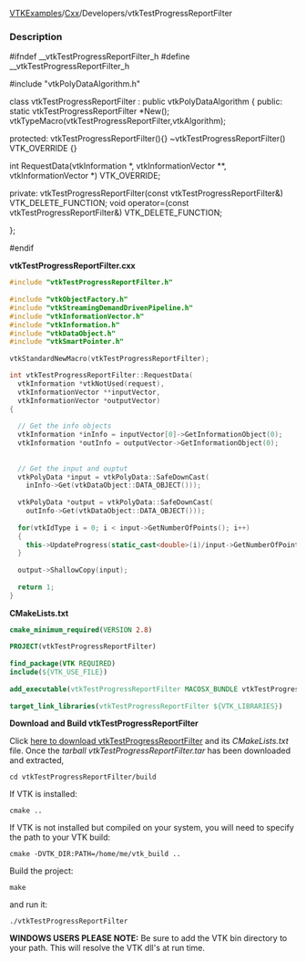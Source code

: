 [VTKExamples](/home/)/[Cxx](/Cxx)/Developers/vtkTestProgressReportFilter

### Description
<source lang="cpp">
#ifndef __vtkTestProgressReportFilter_h
#define __vtkTestProgressReportFilter_h
 
#include "vtkPolyDataAlgorithm.h"
 
class vtkTestProgressReportFilter : public vtkPolyDataAlgorithm
{
public:
  static vtkTestProgressReportFilter *New();
  vtkTypeMacro(vtkTestProgressReportFilter,vtkAlgorithm);
 
protected:
  vtkTestProgressReportFilter(){}
  ~vtkTestProgressReportFilter() VTK_OVERRIDE {}
 
  int RequestData(vtkInformation *, vtkInformationVector **, vtkInformationVector *) VTK_OVERRIDE;
 
private:
  vtkTestProgressReportFilter(const vtkTestProgressReportFilter&) VTK_DELETE_FUNCTION;
  void operator=(const vtkTestProgressReportFilter&) VTK_DELETE_FUNCTION;
 
};
 
#endif
</source>

**vtkTestProgressReportFilter.cxx**
```c++
#include "vtkTestProgressReportFilter.h"
 
#include "vtkObjectFactory.h"
#include "vtkStreamingDemandDrivenPipeline.h"
#include "vtkInformationVector.h"
#include "vtkInformation.h"
#include "vtkDataObject.h"
#include "vtkSmartPointer.h"
 
vtkStandardNewMacro(vtkTestProgressReportFilter);

int vtkTestProgressReportFilter::RequestData(
  vtkInformation *vtkNotUsed(request),
  vtkInformationVector **inputVector,
  vtkInformationVector *outputVector)
{
 
  // Get the info objects
  vtkInformation *inInfo = inputVector[0]->GetInformationObject(0);
  vtkInformation *outInfo = outputVector->GetInformationObject(0);
 
 
  // Get the input and ouptut
  vtkPolyData *input = vtkPolyData::SafeDownCast(
    inInfo->Get(vtkDataObject::DATA_OBJECT()));
 
  vtkPolyData *output = vtkPolyData::SafeDownCast(
    outInfo->Get(vtkDataObject::DATA_OBJECT()));
 
  for(vtkIdType i = 0; i < input->GetNumberOfPoints(); i++)
  {
    this->UpdateProgress(static_cast<double>(i)/input->GetNumberOfPoints());
  }
     
  output->ShallowCopy(input);
 
  return 1;
}
```
**CMakeLists.txt**
```cmake
cmake_minimum_required(VERSION 2.8)
 
PROJECT(vtkTestProgressReportFilter)
 
find_package(VTK REQUIRED)
include(${VTK_USE_FILE})
 
add_executable(vtkTestProgressReportFilter MACOSX_BUNDLE vtkTestProgressReportFilter.cxx)
 
target_link_libraries(vtkTestProgressReportFilter ${VTK_LIBRARIES})
```

**Download and Build vtkTestProgressReportFilter**

Click [here to download vtkTestProgressReportFilter](https://github.com/lorensen/VTKWikiExamplesTarballs/raw/master/vtkTestProgressReportFilter.tar) and its *CMakeLists.txt* file.
Once the *tarball vtkTestProgressReportFilter.tar* has been downloaded and extracted,
```
cd vtkTestProgressReportFilter/build 
```
If VTK is installed:
```
cmake ..
```
If VTK is not installed but compiled on your system, you will need to specify the path to your VTK build:
```
cmake -DVTK_DIR:PATH=/home/me/vtk_build ..
```
Build the project:
```
make
```
and run it:
```
./vtkTestProgressReportFilter
```
**WINDOWS USERS PLEASE NOTE:** Be sure to add the VTK bin directory to your path. This will resolve the VTK dll's at run time.

